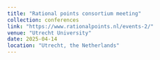 ```yaml
---
title: "Rational points consortium meeting"
collection: conferences
link: "https://www.rationalpoints.nl/events-2/"
venue: "Utrecht University"
date: 2025-04-14
location: "Utrecht, the Netherlands"
---
```

